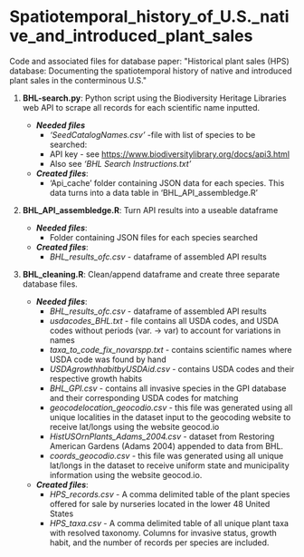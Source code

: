 # Spatiotemporal_history_of_U.S._native_and_introduced_plant_sales
Code and associated files for database paper: "Historical plant sales (HPS) database: Documenting the spatiotemporal history of native and introduced plant sales in the conterminous U.S."

1. **BHL-search.py**: Python script using the Biodiversity Heritage Libraries web API to scrape all records for each scientific name inputted. 
    - ***Needed files*** 
      - *‘SeedCatalogNames.csv’* -file with list of species to be searched: 
      - API key - see https://www.biodiversitylibrary.org/docs/api3.html
      - Also see *‘BHL Search Instructions.txt’*
    - ***Created files***: 
      - ‘Api_cache’ folder containing JSON data for each species. This data turns into a data table in ‘BHL_API_assembledge.R’
		
2. **BHL_API_assembledge.R**: Turn API results into a useable dataframe
	  - ***Needed files***:
		   - Folder containing JSON files for each species searched
	  - ***Created files***:
		   - *BHL_results_ofc.csv* - dataframe of assembled API results

3. **BHL_cleaning.R**: Clean/append dataframe and create three separate database files.
	- ***Needed files***:
		- *BHL_results_ofc.csv* - dataframe of assembled API results
        - *usdacodes_BHL.txt* - file contains all USDA codes, and USDA codes without periods (var. -> var) to account for variations in names
        - *taxa_to_code_fix_novarspp.txt* - contains scientific names where USDA code was found by hand
       	- *USDAgrowthhabitbyUSDAid.csv* - contains USDA codes and their respective growth habits
        - *BHL_GPI.csv* - contains all invasive species in the GPI database and their corresponding USDA codes for matching
        - *geocodelocation_geocodio.csv* - this file was generated using all unique localities in the dataset input to the geocoding website to receive lat/longs using the website geocod.io
        - *HistUSOrnPlants_Adams_2004.csv* - dataset from Restoring American Gardens (Adams 2004) appended to data from BHL.
        - *coords_geocodio.csv* - this file was generated using all unique lat/longs in the dataset to receive uniform state and municipality information using the website geocod.io.
    - ***Created files***:
      - *HPS_records.csv* - A comma delimited table of the plant species offered for sale by nurseries located in the lower 48 United States
      - *HPS_taxa.csv* - A comma delimited table of all unique plant taxa with resolved taxonomy. Columns for invasive status, growth habit, and the number of records per species are included.
